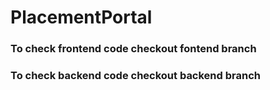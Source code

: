 # PlacementPortal
### To check frontend code checkout fontend branch
### To check backend code checkout backend branch
